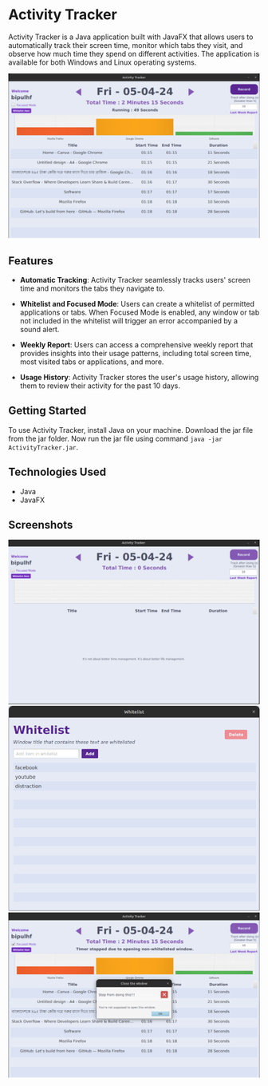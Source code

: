 # Activity Tracker

Activity Tracker is a Java application built with JavaFX that allows users to automatically track their screen time, monitor which tabs they visit, and observe how much time they spend on different activities. The application is available for both Windows and Linux operating systems.

![Home Activity](/resources/HomeActivity.png)

## Features

- **Automatic Tracking**: Activity Tracker seamlessly tracks users' screen time and monitors the tabs they navigate to.
  
- **Whitelist and Focused Mode**: Users can create a whitelist of permitted applications or tabs. When Focused Mode is enabled, any window or tab not included in the whitelist will trigger an error accompanied by a sound alert.

- **Weekly Report**: Users can access a comprehensive weekly report that provides insights into their usage patterns, including total screen time, most visited tabs or applications, and more.

- **Usage History**: Activity Tracker stores the user's usage history, allowing them to review their activity for the past 10 days.

## Getting Started

To use Activity Tracker, install Java on your machine. Download the jar file from the jar folder. Now run the jar file using command `java -jar ActivityTracker.jar`.

## Technologies Used

- Java
- JavaFX

## Screenshots

![Home](/resources/Home.png)
![Whitelist](/resources/Whitelist.png)
![Error](/resources/Error.png)

